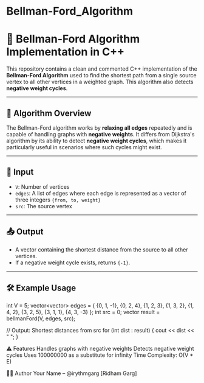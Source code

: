 # Bellman-Ford_Algorithm

# 🚀 Bellman-Ford Algorithm Implementation in C++

This repository contains a clean and commented C++ implementation of the **Bellman-Ford Algorithm** used to find the shortest path from a single source vertex to all other vertices in a weighted graph. This algorithm also detects **negative weight cycles**.

---

## 🧠 Algorithm Overview

The Bellman-Ford algorithm works by **relaxing all edges** repeatedly and is capable of handling graphs with **negative weights**. It differs from Dijkstra's algorithm by its ability to detect **negative weight cycles**, which makes it particularly useful in scenarios where such cycles might exist.

---

## 📂 Input

- `V`: Number of vertices
- `edges`: A list of edges where each edge is represented as a vector of three integers `{from, to, weight}`
- `src`: The source vertex

---

## 📤 Output

- A vector containing the shortest distance from the source to all other vertices.
- If a negative weight cycle exists, returns `{-1}`.

---

## 🛠️ Example Usage

int V = 5;
vector<vector<int>> edges = {
    {0, 1, -1}, {0, 2, 4}, {1, 2, 3},
    {1, 3, 2}, {1, 4, 2}, {3, 2, 5},
    {3, 1, 1}, {4, 3, -3}
};
int src = 0;
vector<int> result = bellmanFord(V, edges, src);

// Output: Shortest distances from src
for (int dist : result) {
    cout << dist << " ";
}

⚠️ Features
Handles graphs with negative weights
Detects negative weight cycles
Uses 100000000 as a substitute for infinity
Time Complexity: O(V * E)


🧑‍💻 Author
Your Name – @irythmgarg [Ridham Garg]
